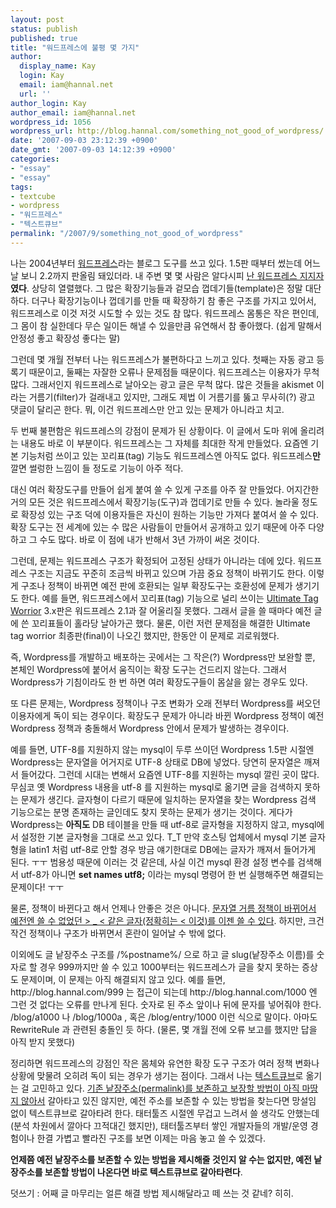 ```yaml
---
layout: post
status: publish
published: true
title: "워드프레스에 불평 몇 가지"
author:
  display_name: Kay
  login: Kay
  email: iam@hannal.net
  url: ''
author_login: Kay
author_email: iam@hannal.net
wordpress_id: 1056
wordpress_url: http://blog.hannal.com/something_not_good_of_wordpress/
date: '2007-09-03 23:12:39 +0900'
date_gmt: '2007-09-03 14:12:39 +0900'
categories:
- "essay"
- "essay"
tags:
- textcube
- wordpress
- "워드프레스"
- "텍스트큐브"
permalink: "/2007/9/something_not_good_of_wordpress"
---
```

<p>나는 2004년부터 <a href="http://www.wordpress.org">워드프레스</a>라는 블로그 도구를 쓰고 있다. 1.5판 때부터 썼는데 어느 날 보니 2.2까지 판올림 돼있더라. 내 주변 몇 몇 사람은 알다시피 <a href="http://blog.hannal.com/great_wordpress_manse/">난 워드프레스 지지자</a><strong>였다</strong>. 상당히 열렬했다. 그 많은 확장기능들과 겉모습 껍데기들(template)은 정말 대단하다. 더구나 확장기능이나 껍데기를 만들 때 확장하기 참 좋은 구조를 가지고 있어서, 워드프레스로 이것 저것 시도할 수 있는 것도 참 많다. 워드프레스 몸통은 작은 편인데, 그 몸이 참 실한데다 무슨 일이든 해낼 수 있을만큼 유연해서 참 좋아했다. (쉽게 말해서 안정성 좋고 확장성 좋다는 말)</p>
<p>그런데 몇 개월 전부터 나는 워드프레스가 불편하다고 느끼고 있다. 첫째는 자동 광고 등록기 때문이고, 둘째는 자잘한 오류나 문제점들 때문이다. 워드프레스는 이용자가 무척 많다. 그래서인지 워드프레스로 날아오는 광고 글은 무척 많다. 많은 것들을 akismet 이라는 거름기(filter)가 걸래내고 있지만, 그래도 제법 이 거름기를 뚫고 무사히(?) 광고 댓글이 달리곤 한다. 뭐, 이건 워드프레스만 안고 있는 문제가 아니라고 치고.</p>
<p>두 번째 불편함은 워드프레스의 강점이 문제가 된 상황이다. 이 글에서 도마 위에 올리려는 내용도 바로 이 부분이다. 워드프레스는 그 자체를 최대한 작게 만들었다. 요즘엔 기본 기능처럼 쓰이고 있는 꼬리표(tag) 기능도 워드프레스엔 아직도 없다. 워드프레스<strong>만</strong> 깔면 썰렁한 느낌이 들 정도로 기능이 아주 적다.</p>
<p>대신 여러 확장도구를 만들어 쉽게 붙여 쓸 수 있게 구조를 아주 잘 만들었다. 어지간한 거의 모든 것은 워드프레스에서 확장기능(도구)과 껍데기로 만들 수 있다. 놀라울 정도로 확장성 있는 구조 덕에 이용자들은 자신이 원하는 기능만 가져다 붙여서 쓸 수 있다. 확장 도구는 전 세계에 있는 수 많은 사람들이 만들어서 공개하고 있기 때문에 아주 다양하고 그 수도 많다. 바로 이 점에 내가 반해서 3년 가까이 써온 것이다.</p>
<p>그런데, 문제는 워드프레스 구조가 확정되어 고정된 상태가 아니라는 데에 있다. 워드프레스 구조는 지금도 꾸준히 조금씩 바뀌고 있으며 가끔 중요 정책이 바뀌기도 한다. 이렇게 구조나 정책이 바뀌면 예전 판에 호환되는 일부 확장도구는 호환성에 문제가 생기기도 한다. 예를 들면, 워드프레스에서 꼬리표(tag) 기능으로 널리 쓰이는 <a href="http://www.neato.co.nz/ultimate-tag-warrior/">Ultimate Tag Worrior</a> 3.x판은 워드프레스 2.1과 잘 어울리질 못했다. 그래서 글을 쓸 때마다 예전 글에 쓴 꼬리표들이 홀라당 날아가곤 했다. 물론, 이런 저런 문제점을 해결한 Ultimate tag worrior 최종판(final)이 나오긴 했지만, 한동안 이 문제로 괴로워했다.</p>
<p>즉, Wordpress를 개발하고 배포하는 곳에서는 그 작은(?) Wordpress만 보완할 뿐, 본체인 Wordpress에 붙어서 움직이는 확장 도구는 건드리지 않는다. 그래서 Wordpress가 기침이라도 한 번 하면 여러 확장도구들이 몸살을 앓는 경우도 있다.</p>
<p>또 다른 문제는, Wordpress 정책이나 구조 변화가 오래 전부터 Wordpress를 써오던 이용자에게 독이 되는 경우이다. 확장도구 문제가 아니라 바뀐 Wordpress 정책이 예전 Wordpress 정책과 충돌해서 Wordpress 안에서 문제가 발생하는 경우이다.</p>
<p>예를 들면, UTF-8를 지원하지 않는 mysql이 두루 쓰이던 Wordpress 1.5판 시절엔 Wordpress는 문자열을 어거지로 UTF-8 상태로 DB에 넣었다. 당연히 문자열은 깨져서 들어갔다. 그런데 시대는 변해서 요즘엔 UTF-8를 지원하는 mysql 깔린 곳이 많다. 무심코 옛 Wordpress 내용을 utf-8 를 지원하는 mysql로 옮기면 글을 검색하지 못하는 문제가 생긴다. 글자형이 다르기 때문에 일치하는 문자열을 찾는 Wordpress 검색 기능으로는 분명 존재하는 글인데도 찾지 못하는 문제가 생기는 것이다. 게다가 Wordpress는 <strong>아직도</strong> DB 테이블을 만들 때 utf-8로 글자형을 지정하지 않고, mysql에서 설정한 기본 글자형을 그대로 쓰고 있다. T_T 만약 호스팅 업체에서 mysql 기본 글자형을 latin1 처럼 utf-8로 안할 경우 방금 얘기한대로 DB에는 글자가 깨져서 들어가게 된다. ㅜㅜ 범용성 때문에 이러는 것 같은데, 사실 이건 mysql 환경 설정 변수를 검색해서 utf-8가 아니면 <strong>set names utf8;</strong> 이라는 mysql 명령어 한 번 실행해주면 해결되는 문제이다! ㅜㅜ</p>
<p>물론, 정책이 바뀐다고 해서 언제나 안좋은 것은 아니다. <a href="http://blog.hannal.com/bad_wp_policy/">문자열 거름 정책이 바뀌어서 예전엔 쓸 수 없었던 > _ < 같은 글자(정확히는 < 이것)를 이젠 쓸 수 있다</a>. 하지만, 크건 작건 정책이나 구조가 바뀌면서 혼란이 일어날 수 밖에 없다.</p>
<p>이외에도 글 낱장주소 구조를 /%postname%/ 으로 하고 글 slug(낱장주소 이름)를 숫자로 할 경우 999까지만 쓸 수 있고 1000부터는 워드프레스가 글을 찾지 못하는 증상도 문제이며, 이 문제는 아직 해결되지 않고 있다. 예를 들면, http://blog.hannal.com/999 는 접근이 되는데 http://blog.hannal.com/1000 엔 그런 것 없다는 오류를 만나게 된다. 숫자로 된 주소 앞이나 뒤에 문자를 넣어줘야 한다. /blog/a1000 나 /blog/1000a , 혹은 /blog/entry/1000 이런 식으로 말이다. 아마도 RewriteRule 과 관련된 충돌인 듯 하다. (물론, 몇 개월 전에 오류 보고를 했지만 답을 아직 받지 못했다)</p>
<p>정리하면 워드프레스의 강점인 작은 몸체와 유연한 확장 도구 구조가 여러 정책 변화나 상황에 맞물려 오히려 독이 되는 경우가 생기는 점이다. 그래서 나는 </a><a href="http://www.textcube.org">텍스트큐브</a>로 옮기는 걸 고민하고 있다. <a href="http://forum.tattersite.com/ko/viewtopic.php?id=3782">기존 낱장주소(permalink)를 보존하고 보장할 방법이 아직 마땅지 않아서</a> 갈아타고 있진 않지만, 예전 주소를 보존할 수 있는 방법을 찾는다면 망설임 없이 텍스트큐브로 갈아타려 한다. 태터툴즈 시절엔 무겁고 느려서 쓸 생각도 안했는데(분석 차원에서 깔아다 끄적대긴 했지만), 태터툴즈부터 쌓인 개발자들의 개발/운영 경험이나 한결 가볍고 빨라진 구조를 보면 이제는 마음 놓고 쓸 수 있겠다.</p>
<p><strong>언제쯤 예전 낱장주소를 보존할 수 있는 방법을 제시해줄 것인지 알 수는 없지만, 예전 낱장주소를 보존할 방법이 나온다면 바로 텍스트큐브로 갈아타련다</strong>.</p>
<p>덧쓰기 : 어째 글 마무리는 얼른 해결 방법 제시해달라고 떼 쓰는 것 같네? 히히.</p>
